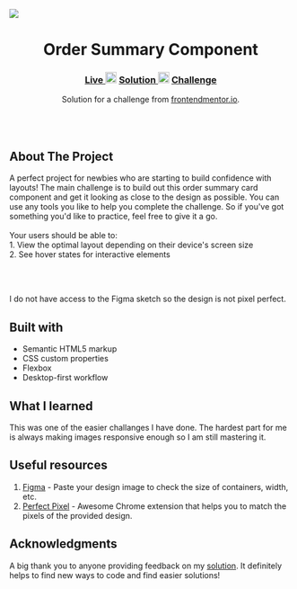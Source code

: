 
<img src="https://github.com/catherineisonline/order-summary-component-frontendmentor/blob/main/images/project-preview.png?raw=true" ></img>


<h1 align="center">Order Summary Component</h1>

<div align="center">
  <h3>
    <a href="https://catherineisonline.github.io/order-summary-component-frontendmentor/" color="white">
      Live
    </a>
    <span> <img src="https://cdn-icons.flaticon.com/png/512/4023/premium/4023094.png?token=exp=1642170850~hmac=f66dc52ed1df6c8039d4a9195d79ca18" width="20px" ></img> </span>
    <a href="https://www.frontendmentor.io/solutions/order-summary-component-MNeoYNNIR">
      Solution
    </a>
   <span> <img src="https://cdn-icons.flaticon.com/png/512/4023/premium/4023094.png?token=exp=1642170850~hmac=f66dc52ed1df6c8039d4a9195d79ca18" width="20px" ></img> </span>
    <a href="https://www.frontendmentor.io/challenges/order-summary-component-QlPmajDUj">
      Challenge
    </a>
  </h3>
</div>
<div align="center">
   Solution for a challenge from  <a href="https://www.frontendmentor.io/" target="_blank">frontendmentor.io</a>.
</div>
<br>
<br>
<br>

## About The Project

<p>A perfect project for newbies who are starting to build confidence with layouts!
The main challenge is to build out this order summary card component and get it looking as close to the design as possible.
You can use any tools you like to help you complete the challenge. So if you've got something you'd like to practice, feel free to give it a go.
<br><br>Your users should be able to:
<br>1. View the optimal layout depending on their device's screen size
<br>2. See hover states for interactive elements</p>
<br>
<br> <p>I do not have access to the Figma sketch so the design is not pixel perfect.</p>




## Built with 

- Semantic HTML5 markup
- CSS custom properties
- Flexbox
- Desktop-first workflow

## What I learned

This was one of the easier challanges I have done. The hardest part for me is always making images responsive enough so I am still mastering it.

## Useful resources

1. <a href="https://www.figma.com/">Figma</a> - Paste your design image to check the size of containers, width, etc.
2. <a href="https://chrome.google.com/webstore/detail/perfectpixel-by-welldonec/dkaagdgjmgdmbnecmcefdhjekcoceebi">Perfect Pixel</a> - Awesome Chrome extension that helps you to match the pixels of the provided design.

## Acknowledgments

A big thank you to anyone providing feedback on my <a href="https://www.frontendmentor.io/solutions/order-summary-component-MNeoYNNIR">solution</a>. It definitely helps to find new ways to code and find easier solutions! 
